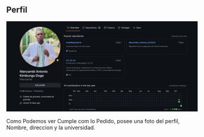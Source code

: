 ## Perfil

![GenerandounanuevaSSH](../imagenes/Perfil.png)

Como Podemos ver Cumple com lo Pedido, posee una foto del perfil, Nombre, direccion y la universidad.

